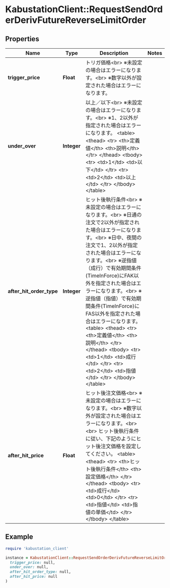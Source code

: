# KabustationClient::RequestSendOrderDerivFutureReverseLimitOrder

## Properties

| Name | Type | Description | Notes |
| ---- | ---- | ----------- | ----- |
| **trigger_price** | **Float** | トリガ価格&lt;br&gt; ※未設定の場合はエラーになります。&lt;br&gt; ※数字以外が設定された場合はエラーになります。 |  |
| **under_over** | **Integer** | 以上／以下&lt;br&gt; ※未設定の場合はエラーになります。&lt;br&gt; ※1、2以外が指定された場合はエラーになります。 &lt;table&gt;   &lt;thead&gt;       &lt;tr&gt;           &lt;th&gt;定義値&lt;/th&gt;           &lt;th&gt;説明&lt;/th&gt;       &lt;/tr&gt;   &lt;/thead&gt;   &lt;tbody&gt;     &lt;tr&gt;       &lt;td&gt;1&lt;/td&gt;       &lt;td&gt;以下&lt;/td&gt;     &lt;/tr&gt;     &lt;tr&gt;       &lt;td&gt;2&lt;/td&gt;       &lt;td&gt;以上&lt;/td&gt;     &lt;/tr&gt;   &lt;/tbody&gt; &lt;/table&gt; |  |
| **after_hit_order_type** | **Integer** | ヒット後執行条件&lt;br&gt; ※未設定の場合はエラーになります。&lt;br&gt; ※日通の注文で2以外が指定された場合はエラーになります。&lt;br&gt; ※日中、夜間の注文で1、2以外が指定された場合はエラーになります。&lt;br&gt; ※逆指値（成行）で有効期間条件(TimeInForce)にFAK以外を指定された場合はエラーになります。&lt;br&gt; ※逆指値（指値）で有効期間条件(TimeInForce)にFAS以外を指定された場合はエラーになります。 &lt;table&gt;   &lt;thead&gt;       &lt;tr&gt;           &lt;th&gt;定義値&lt;/th&gt;           &lt;th&gt;説明&lt;/th&gt;       &lt;/tr&gt;   &lt;/thead&gt;   &lt;tbody&gt;     &lt;tr&gt;       &lt;td&gt;1&lt;/td&gt;       &lt;td&gt;成行&lt;/td&gt;     &lt;/tr&gt;     &lt;tr&gt;       &lt;td&gt;2&lt;/td&gt;       &lt;td&gt;指値&lt;/td&gt;     &lt;/tr&gt;   &lt;/tbody&gt; &lt;/table&gt; |  |
| **after_hit_price** | **Float** | ヒット後注文価格&lt;br&gt; ※未設定の場合はエラーになります。&lt;br&gt; ※数字以外が設定された場合はエラーになります。&lt;br&gt;&lt;br&gt; ヒット後執行条件に従い、下記のようにヒット後注文価格を設定してください。  &lt;table&gt;   &lt;thead&gt;       &lt;tr&gt;           &lt;th&gt;ヒット後執行条件&lt;/th&gt;           &lt;th&gt;設定価格&lt;/th&gt;       &lt;/tr&gt;   &lt;/thead&gt;   &lt;tbody&gt;     &lt;tr&gt;       &lt;td&gt;成行&lt;/td&gt;       &lt;td&gt;0&lt;/td&gt;     &lt;/tr&gt;     &lt;tr&gt;       &lt;td&gt;指値&lt;/td&gt;       &lt;td&gt;指値の単価&lt;/td&gt;     &lt;/tr&gt;   &lt;/tbody&gt; &lt;/table&gt; |  |

## Example

```ruby
require 'kabustation_client'

instance = KabustationClient::RequestSendOrderDerivFutureReverseLimitOrder.new(
  trigger_price: null,
  under_over: null,
  after_hit_order_type: null,
  after_hit_price: null
)
```

